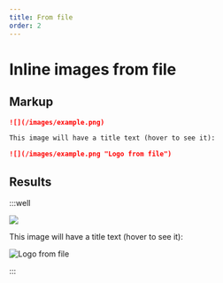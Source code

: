 ```yaml
---
title: From file
order: 2
---
```


Inline images from file
=======================

## Markup

```markdown
![](/images/example.png)

This image will have a title text (hover to see it):

![](/images/example.png "Logo from file")
```

## Results

:::well

![](/images/example.png)

This image will have a title text (hover to see it):

![](/images/example.png "Logo from file")

:::